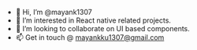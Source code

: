 - 👋 Hi, I’m @mayank1307
- 👀 I’m interested in React native related projects.
- 💞️ I’m looking to collaborate on UI based components.
- 📫 Get in touch @ mayankku1307@gmail.com
